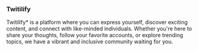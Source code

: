 ### Twitilify
Twitilify* is a platform where you can express yourself, discover exciting content, and connect with like-minded individuals. Whether you're here to share your thoughts, follow your favorite accounts, or explore trending topics, we have a vibrant and inclusive community waiting for you.

